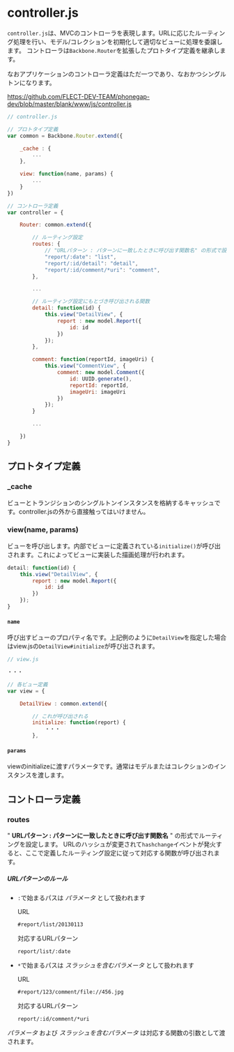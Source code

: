 # controller.js

`controller.js`は、MVCのコントローラを表現します。URLに応じたルーティング処理を行い、モデル/コレクションを初期化して適切なビューに処理を委譲します。
コントローラは`Backbone.Router`を拡張したプロトタイプ定義を継承します。

なおアプリケーションのコントローラ定義はただ一つであり、なおかつシングルトンになります。

https://github.com/FLECT-DEV-TEAM/phonegap-dev/blob/master/blank/www/js/controller.js

```javascript
// controller.js

// プロトタイプ定義
var common = Backbone.Router.extend({

    _cache : {
        ...
    },

    view: function(name, params) {
        ...
    }
})

// コントローラ定義
var controller = {

    Router: common.extend({

        // ルーティング設定
        routes: {
        	// "URLパターン : パターンに一致したときに呼び出す関数名" の形式で設定
            "report/:date": "list",
            "report/:id/detail": "detail",
            "report/:id/comment/*uri": "comment",
        },

        ...

        // ルーティング設定にもとづき呼び出される関数
        detail: function(id) {
            this.view("DetailView", {
                report : new model.Report({
                    id: id
                })
            });
        },

        comment: function(reportId, imageUri) {
            this.view("CommentView", {
            	comment: new model.Comment({
                    id: UUID.generate(),
                    reportId: reportId,
                    imageUri: imageUri
                })
            });
        }

        ...

    })
}
```

## プロトタイプ定義

### _cache

ビューとトランジションのシングルトンインスタンスを格納するキャッシュです。controller.jsの外から直接触ってはいけません。

### view(name, params)

ビューを呼び出します。内部でビューに定義されている`initialize()`が呼び出されます。これによってビューに実装した描画処理が行われます。

```javascript
detail: function(id) {
    this.view("DetailView", {
        report : new model.Report({
            id: id
        })
    });
}
```

#### `name`

呼び出すビューのプロパティ名です。上記例のように`DetailView`を指定した場合はview.jsの`DetailView#initialize`が呼び出されます。

```javascript
// view.js

・・・

// 各ビュー定義
var view = {

    DetailView : common.extend({

        // これが呼び出される
        initialize: function(report) {
            ・・・
        },
```

#### `params`

viewのinitializeに渡すパラメータです。通常はモデルまたはコレクションのインスタンスを渡します。


## コントローラ定義

### routes

" __URLパターン : パターンに一致したときに呼び出す関数名__ " の形式でルーティングを設定します。
URLのハッシュが変更されて`hashchange`イベントが発火すると、ここで定義したルーティング設定に従って対応する関数が呼び出されます。

##### URLパターンのルール

* `:`で始まるパスは _パラメータ_ として扱われます 

	URL

	`#report/list/20130113`

	対応するURLパターン

	`report/list/:date`

* `*`で始まるパスは _スラッシュを含むパラメータ_ として扱われます

	URL

	`#report/123/comment/file://456.jpg`

	対応するURLパターン

	`report/:id/comment/*uri`


_パラメータ_ および _スラッシュを含むパラメータ_ は対応する関数の引数として渡されます。

